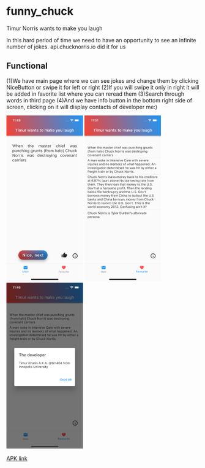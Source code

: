# funny_chuck

Timur Norris wants to make you laugh

In this hard period of time we need to have an opportunity to see an infinite number of jokes.
api.chucknorris.io did it for us

## Functional

(1)We have main page where we can see jokes and change them by clicking NiceButton or swipe it for left or right
(2)If you will swipe it only in right it will be added in favorite list where you can reread them
(3)Search through words in third page
(4)And we have info button in the bottom right side of screen, clicking on it will display contacts of developer me:)

<img alt="Screenshot" src="Screenshot1.png" width="200"/> <img alt="Screenshot" src="Screenshot2.png" width="200"/> <img alt="Screenshot" src="Screenshot3.png" width="200"/>

[APK link]()